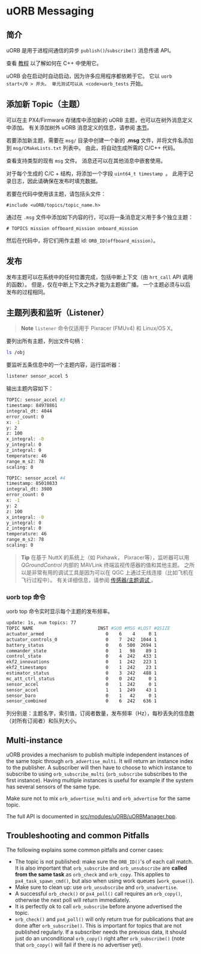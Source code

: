 # uORB Messaging

## 简介

uORB 是用于进程间通信的异步 `publish()`/`subscribe()` 消息传递 API。

查看 [教程](../apps/hello_sky.md) 以了解如何在 C++ 中使用它。

uORB 会在启动时自动启动，因为许多应用程序都依赖于它。 它以 `uorb start</0 > 开头。 单元测试可以从 <code>uorb_tests` 开始。

## 添加新 Topic（主题）

可以在主 PX4/Firmware 存储库中添加新的 uORB 主题，也可以在树外消息定义中添加。 有关添加树外 uORB 消息定义的信息，请参阅 [本节](../advanced/out_of_tree_modules.md#uorb_message_definitions)。

若要添加新主题，需要在 `msg/` 目录中创建一个新的 **.msg** 文件，并将文件名添加到 `msg/CMakeLists.txt` 列表中。 由此，将自动生成所需的 C/C++ 代码。

查看支持类型的现有 `msg` 文件。 消息还可以在其他消息中嵌套使用。

对于每个生成的 C/C + 结构，将添加一个字段 `uint64_t timestamp `。 此用于记录日志，因此请确保在发布时填充数据。

若要在代码中使用该主题，请包括头文件：

    #include <uORB/topics/topic_name.h>
    

通过在 `.msg` 文件中添加如下内容的行，可以将一条消息定义用于多个独立主题：

    # TOPICS mission offboard_mission onboard_mission
    

然后在代码中，将它们用作主题 id: `ORB_ID(offboard_mission)`。

## 发布

发布主题可以在系统中的任何位置完成，包括中断上下文（由 `hrt_call` API 调用的函数）。 但是，仅在中断上下文之外才能为主题做广播。 一个主题必须与以后发布的过程相同。

## 主题列表和监听（Listener）

> **Note** `listener` 命令仅适用于 Pixracer (FMUv4) 和 Linux/OS X。

要列出所有主题，列出文件句柄：

```sh
ls /obj
```

要监听五条信息中的一个主题内容，运行监听器：

```sh
listener sensor_accel 5
```

输出主题内容如下：

```sh
TOPIC: sensor_accel #3
timestamp: 84978861
integral_dt: 4044
error_count: 0
x: -1
y: 2
z: 100
x_integral: -0
y_integral: 0
z_integral: 0
temperature: 46
range_m_s2: 78
scaling: 0

TOPIC: sensor_accel #4
timestamp: 85010833
integral_dt: 3980
error_count: 0
x: -1
y: 2
z: 100
x_integral: -0
y_integral: 0
z_integral: 0
temperature: 46
range_m_s2: 78
scaling: 0
```

> **Tip** 在基于 NuttX 的系统上（如 Pixhawk， Pixracer等），监听器可以用 *QGroundControl* 内部的 MAVLink 终端监视传感器的值和其他主题。 之所以是非常有用的调试工具是因为可以在 QGC 上通过无线连接（比如飞机在飞行过程中）。 有关详细信息，请参阅 [传感器/主题调试 ](../debug/sensor_uorb_topic_debugging.md)。

### uorb top 命令

uorb top 命令实时显示每个主题的发布频率。

```sh
update: 1s, num topics: 77
TOPIC NAME                        INST #SUB #MSG #LOST #QSIZE
actuator_armed                       0    6    4     0 1
actuator_controls_0                  0    7  242  1044 1
battery_status                       0    6  500  2694 1
commander_state                      0    1   98    89 1
control_state                        0    4  242   433 1
ekf2_innovations                     0    1  242   223 1
ekf2_timestamps                      0    1  242    23 1
estimator_status                     0    3  242   488 1
mc_att_ctrl_status                   0    0  242     0 1
sensor_accel                         0    1  242     0 1
sensor_accel                         1    1  249    43 1
sensor_baro                          0    1   42     0 1
sensor_combined                      0    6  242   636 1
```

列分别是：主题名字，索引值，订阅者数量，发布频率（Hz），每秒丢失的信息数（对所有订阅者）和队列大小。

## Multi-instance

uORB provides a mechanism to publish multiple independent instances of the same topic through `orb_advertise_multi`. It will return an instance index to the publisher. A subscriber will then have to choose to which instance to subscribe to using `orb_subscribe_multi` (`orb_subscribe` subscribes to the first instance). Having multiple instances is useful for example if the system has several sensors of the same type.

Make sure not to mix `orb_advertise_multi` and `orb_advertise` for the same topic.

The full API is documented in [src/modules/uORB/uORBManager.hpp](https://github.com/PX4/Firmware/blob/master/src/modules/uORB/uORBManager.hpp).

## Troubleshooting and common Pitfalls

The following explains some common pitfalls and corner cases:

- The topic is not published: make sure the `ORB_ID()`'s of each call match. It is also important that `orb_subscribe` and `orb_unsubscribe` are **called from the same task** as `orb_check` and `orb_copy`. This applies to `px4_task_spawn_cmd()`, but also when using work queues (`work_queue()`).
- Make sure to clean up: use `orb_unsubscribe` and `orb_unadvertise`.
- A successful `orb_check()` or `px4_poll()` call requires an `orb_copy()`, otherwise the next poll will return immediately.
- It is perfectly ok to call `orb_subscribe` before anyone advertised the topic.
- `orb_check()` and `px4_poll()` will only return true for publications that are done after `orb_subscribe()`. This is important for topics that are not published regularly. If a subscriber needs the previous data, it should just do an unconditional `orb_copy()` right after `orb_subscribe()` (note that `orb_copy()` will fail if there is no advertiser yet).
